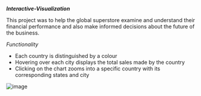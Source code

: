***Interactive-Visualization***

This project was to help the global superstore examine and understand their financial performance and also make informed decisions about the future of the business.

_Functionality_
- Each country is distinguished by a colour
- Hovering over each city displays the total sales made by the country
- Clicking on the chart zooms into a specific country with its corresponding states and city

![image](https://github.com/Shirlsak/Interactive-Visualization/assets/124059202/f5d557fc-4d0a-43a1-84e5-1e96057d6c00)
